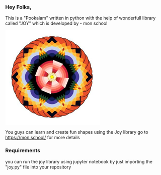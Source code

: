 ### Hey Folks,

This is a "Pookalam" written in python with the help of wonderfull library called "JOY" which is developed by -  mon school

<img align="center" alt="pookalam image" height="300px" src="https://github.com/hafidhotp/pookalam/blob/master/pookalam.JPG" />

You guys can learn and create fun shapes using the Joy library go to https://mon.school/ for more details

### Requirements 
you can run the joy library using jupyter notebook by just importing the "joy.py" file into your repository


















